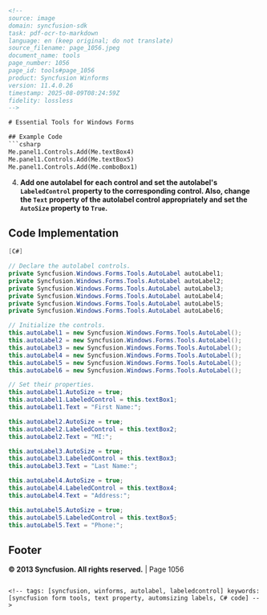 ```html
<!-- 
source: image
domain: syncfusion-sdk
task: pdf-ocr-to-markdown
language: en (keep original; do not translate)
source_filename: page_1056.jpeg
document_name: tools
page_number: 1056
page_id: tools#page_1056
product: Syncfusion Winforms
version: 11.4.0.26
timestamp: 2025-08-09T08:24:59Z
fidelity: lossless
-->

# Essential Tools for Windows Forms

## Example Code
```csharp
Me.panel1.Controls.Add(Me.textBox4)
Me.panel1.Controls.Add(Me.textBox5)
Me.panel1.Controls.Add(Me.comboBox1)
```

4. **Add one autolabel for each control and set the autolabel's `LabeledControl` property to the corresponding control. Also, change the `Text` property of the autolabel control appropriately and set the `AutoSize` property to `True`.**

## Code Implementation
```csharp
[C#]

// Declare the autolabel controls.
private Syncfusion.Windows.Forms.Tools.AutoLabel autoLabel1;
private Syncfusion.Windows.Forms.Tools.AutoLabel autoLabel2;
private Syncfusion.Windows.Forms.Tools.AutoLabel autoLabel3;
private Syncfusion.Windows.Forms.Tools.AutoLabel autoLabel4;
private Syncfusion.Windows.Forms.Tools.AutoLabel autoLabel5;
private Syncfusion.Windows.Forms.Tools.AutoLabel autoLabel6;

// Initialize the controls.
this.autoLabel1 = new Syncfusion.Windows.Forms.Tools.AutoLabel();
this.autoLabel2 = new Syncfusion.Windows.Forms.Tools.AutoLabel();
this.autoLabel3 = new Syncfusion.Windows.Forms.Tools.AutoLabel();
this.autoLabel4 = new Syncfusion.Windows.Forms.Tools.AutoLabel();
this.autoLabel5 = new Syncfusion.Windows.Forms.Tools.AutoLabel();
this.autoLabel6 = new Syncfusion.Windows.Forms.Tools.AutoLabel();

// Set their properties.
this.autoLabel1.AutoSize = true;
this.autoLabel1.LabeledControl = this.textBox1;
this.autoLabel1.Text = "First Name:";

this.autoLabel2.AutoSize = true;
this.autoLabel2.LabeledControl = this.textBox2;
this.autoLabel2.Text = "MI:";

this.autoLabel3.AutoSize = true;
this.autoLabel3.LabeledControl = this.textBox3;
this.autoLabel3.Text = "Last Name:";

this.autoLabel4.AutoSize = true;
this.autoLabel4.LabeledControl = this.textBox4;
this.autoLabel4.Text = "Address:";

this.autoLabel5.AutoSize = true;
this.autoLabel5.LabeledControl = this.textBox5;
this.autoLabel5.Text = "Phone:";
```

## Footer
**© 2013 Syncfusion. All rights reserved.** | Page 1056
```

<!-- tags: [syncfusion, winforms, autolabel, labeledcontrol] keywords: [syncfusion form tools, text property, automsizing labels, C# code] -->
